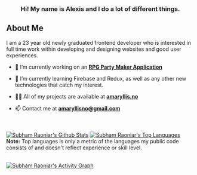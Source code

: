 <h3 align="center">Hi! My name is Alexis and I do a lot of different things.</h3>

## About Me

I am a 23 year old newly graduated frontend developer who is interested in full time work within developing and designing websites and good user experiences.

- 🔭 I’m currently working on an **[RPG Party Maker Application](https://www.figma.com/file/D1etYzzdXtWqJm20iWAGPZ/RPGPARTY?node-id=0%3A1)**

- 🌱 I’m currently learning Firebase and Redux, as well as any other new technologies that catch my interest.

- 👨‍💻 All of my projects are available at **[amaryllis.no](https://amaryllis.no)**

- 📫 Contact me at **amaryllisno@gmail.com**

<!-- [![React Badge](https://img.shields.io/badge/-React-61DBFB?style=for-the-badge&labelColor=black&logo=react&logoColor=61DBFB)](#)  [![Javascript Badge](https://img.shields.io/badge/-Javascript-F0DB4F?style=for-the-badge&labelColor=black&logo=javascript&logoColor=F0DB4F)](#) [![Typescript Badge](https://img.shields.io/badge/-Typescript-007acc?style=for-the-badge&labelColor=black&logo=typescript&logoColor=007acc)](#) [![Nodejs Badge](https://img.shields.io/badge/-Nodejs-3C873A?style=for-the-badge&labelColor=black&logo=node.js&logoColor=3C873A)](#) [![GraphQL Badge](https://img.shields.io/badge/-GraphQl-e535ab?style=for-the-badge&labelColor=black&logo=node.js&logoColor=e535ab)](#) -->
<br/>

  <br/>
    <a href="https://github.com/AmaryllisNO/github-readme-stats"><img alt="Subham Raoniar's Github Stats" src="https://github-readme-stats.vercel.app/api?username=AmaryllisNO&show_icons=true&count_private=true&theme=react&hide_border=true&bg_color=0D1117" /></a>
  <a href="https://github.com/AmaryllisNO/github-readme-stats"><img alt="Subham Raoniar's Top Languages" src="https://github-readme-stats.vercel.app/api/top-langs/?username=AmaryllisNO&langs_count=8&count_private=true&layout=compact&theme=react&hide_border=true&bg_color=0D1117" /></a>
  <br/>
  <b>Note:</b> Top languages is only a metric of the languages my public code consists of and doesn't reflect experience or skill level.

<br/>
<br/>

<a href="https://github.com/AmaryllisNO/github-readme-activity-graph"><img alt="Subham Raoniar's Activity Graph" src="https://activity-graph.herokuapp.com/graph?username=AmaryllisNO&bg_color=0D1117&color=5BCDEC&line=5BCDEC&point=FFFFFF&hide_border=true" /></a>

<br/>
<br/>
